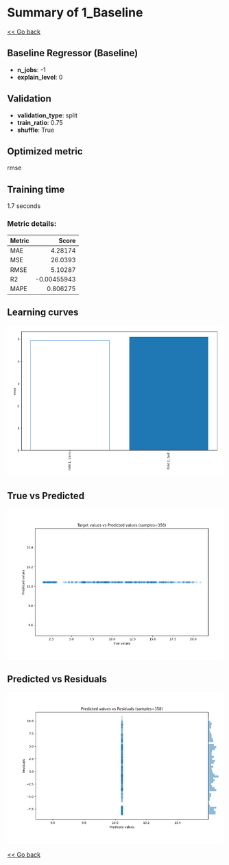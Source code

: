 # Summary of 1_Baseline

[<< Go back](../README.md)


## Baseline Regressor (Baseline)
- **n_jobs**: -1
- **explain_level**: 0

## Validation
 - **validation_type**: split
 - **train_ratio**: 0.75
 - **shuffle**: True

## Optimized metric
rmse

## Training time

1.7 seconds

### Metric details:
| Metric   |       Score |
|:---------|------------:|
| MAE      |  4.28174    |
| MSE      | 26.0393     |
| RMSE     |  5.10287    |
| R2       | -0.00455943 |
| MAPE     |  0.806275   |



## Learning curves
![Learning curves](learning_curves.png)
## True vs Predicted

![True vs Predicted](true_vs_predicted.png)


## Predicted vs Residuals

![Predicted vs Residuals](predicted_vs_residuals.png)



[<< Go back](../README.md)
